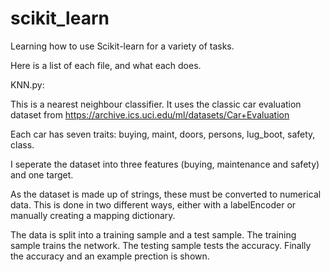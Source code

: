 # scikit_learn
Learning how to use Scikit-learn for a variety of tasks.

Here is a list of each file, and what each does.


KNN.py:

This is a nearest neighbour classifier.
It uses the classic car evaluation dataset from https://archive.ics.uci.edu/ml/datasets/Car+Evaluation 

Each car has seven traits: buying, maint, doors, persons, lug_boot, safety, class.

I seperate the dataset into three features (buying, maintenance and safety) and one target. 

As the dataset is made up of strings, these must be converted to numerical data. 
This is done in two different ways, either with a labelEncoder or manually creating a mapping dictionary.

The data is split into a training sample and a test sample.
The training sample trains the network.
The testing sample tests the accuracy.
Finally the accuracy and an example prection is shown.















